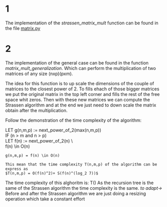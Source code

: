 # 1
The implementation of the *strassen_matrix_mult* function can be found in the file [matrix.py](matrix.py)
# 2
The implementation of the general case can be found in the function *matrix_mult_generalization*. Which can perform the multiplication of two matrices of any size (nxp)(pxm). 

The idea for this function is to up scale the dimensions of the couple of matrices to the closest power of 2. To fills ehach of those bigger matrices we put the original matrix in the top left corner and fills the rest of the free space whit zeros. Then with these new matrices we can compute the Strassen algorithm and at the end we just need to down scale the matrix obtain after the multiplication.

Follow the demonstration of the time complexity of the algorithm:

LET g(n,m,p) := next_power_of_2(max(n,m,p))\
IF (n > m and n > p)\
    LET f(n) := next_power_of_2(n) \  
    f(n) \in O(n)
    
    g(n,m,p) = f(n) \in O(n)
    
    This mean that the time complexity T(n,m,p) of the algorithm can be express as
    $T(n,m,p) = O(f(n)^2)+ S(f(n)^(log_2 7))$

The time complexity of this alghoritm is:
T()
As the recursion tree is the same of the Strassen algorithm the time complexity is the same. *to adapt->* Before and after the Strassen algorithm we are just doing a resizing operation which take a constant effort
